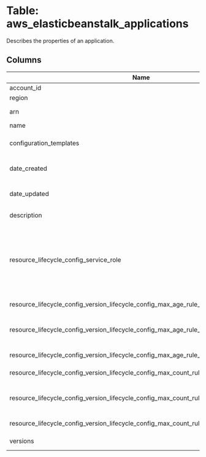 
# Table: aws_elasticbeanstalk_applications
Describes the properties of an application.
## Columns
| Name        | Type           | Description  |
| ------------- | ------------- | -----  |
|account_id|text|The AWS Account ID of the resource.|
|region|text|The AWS Region of the resource.|
|arn|text|The Amazon Resource Name (ARN) of the application.|
|name|text|The name of the application.|
|configuration_templates|text[]|The names of the configuration templates associated with this application.|
|date_created|timestamp without time zone|The date when the application was created.|
|date_updated|timestamp without time zone|The date when the application was last modified.|
|description|text|User-defined description of the application.|
|resource_lifecycle_config_service_role|text|The ARN of an IAM service role that Elastic Beanstalk has permission to assume. The ServiceRole property is required the first time that you provide a VersionLifecycleConfig for the application in one of the supporting calls (CreateApplication or UpdateApplicationResourceLifecycle)|
|resource_lifecycle_config_version_lifecycle_config_max_age_rule_enabled|boolean|Specify true to apply the rule, or false to disable it.  This member is required.|
|resource_lifecycle_config_version_lifecycle_config_max_age_rule_delete_source_from_s3|boolean|Set to true to delete a version's source bundle from Amazon S3 when Elastic Beanstalk deletes the application version.|
|resource_lifecycle_config_version_lifecycle_config_max_age_rule_max_age_in_days|integer|Specify the number of days to retain an application versions.|
|resource_lifecycle_config_version_lifecycle_config_max_count_rule_enabled|boolean|Specify true to apply the rule, or false to disable it.  This member is required.|
|resource_lifecycle_config_version_lifecycle_config_max_count_rule_delete_source_from_s3|boolean|Set to true to delete a version's source bundle from Amazon S3 when Elastic Beanstalk deletes the application version.|
|resource_lifecycle_config_version_lifecycle_config_max_count_rule_max_count|integer|Specify the maximum number of application versions to retain.|
|versions|text[]|The names of the versions for this application.|
